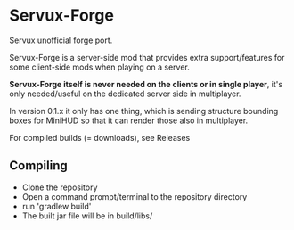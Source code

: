 # Servux-Forge

Servux unofficial forge port.

Servux-Forge is a server-side mod that provides extra support/features for some client-side mods when playing on a server.

**Servux-Forge itself is never needed on the clients or in single player**,
it's only needed/useful on the dedicated server side in multiplayer.

In version 0.1.x it only has one thing, which is sending structure bounding boxes for MiniHUD so that it can render those also in multiplayer.

For compiled builds (= downloads), see Releases

## Compiling

- Clone the repository
- Open a command prompt/terminal to the repository directory
- run 'gradlew build'
- The built jar file will be in build/libs/